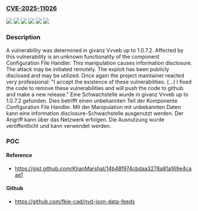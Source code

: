 ### [CVE-2025-11026](https://cve.mitre.org/cgi-bin/cvename.cgi?name=CVE-2025-11026)
![](https://img.shields.io/static/v1?label=Product&message=Vvveb&color=blue)
![](https://img.shields.io/static/v1?label=Version&message=1.0.7.0%20&color=brightgreen)
![](https://img.shields.io/static/v1?label=Version&message=1.0.7.1%20&color=brightgreen)
![](https://img.shields.io/static/v1?label=Version&message=1.0.7.2%20&color=brightgreen)
![](https://img.shields.io/static/v1?label=Vulnerability&message=Improper%20Access%20Controls&color=brightgreen)
![](https://img.shields.io/static/v1?label=Vulnerability&message=Information%20Disclosure&color=brightgreen)

### Description

A vulnerability was determined in givanz Vvveb up to 1.0.7.2. Affected by this vulnerability is an unknown functionality of the component Configuration File Handler. This manipulation causes information disclosure. The attack may be initiated remotely. The exploit has been publicly disclosed and may be utilized. Once again the project maintainer reacted very professional: "I accept the existence of these vulnerabilities. (...) I fixed the code to remove these vulnerabilities and will push the code to github and make a new release."
Eine Schwachstelle wurde in givanz Vvveb up to 1.0.7.2 gefunden. Dies betrifft einen unbekannten Teil der Komponente Configuration File Handler. Mit der Manipulation mit unbekannten Daten kann eine information disclosure-Schwachstelle ausgenutzt werden. Der Angriff kann über das Netzwerk erfolgen. Die Ausnutzung wurde veröffentlicht und kann verwendet werden.

### POC

#### Reference
- https://gist.github.com/KhanMarshaI/14b48f974cbdaa3278a81a169e4caae1

#### Github
- https://github.com/fkie-cad/nvd-json-data-feeds

